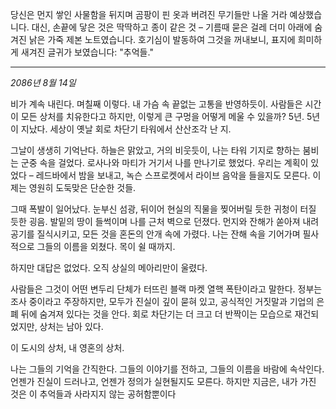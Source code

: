 당신은 먼지 쌓인 사물함을 뒤지며 곰팡이 핀 옷과 버려진 무기들만 나올 거라 예상했습니다. 대신, 손끝에 닿은 것은 딱딱하고 종이 같은 것 – 기름때 묻은 걸레 더미 아래에 숨겨진 낡은 가죽 제본 노트였습니다. 호기심이 발동하여 그것을 꺼내보니, 표지에 희미하게 새겨진 글귀가 보였습니다: "추억들."

---

_2086년 8월 14일_

비가 계속 내린다. 며칠째 이렇다. 내 가슴 속 끝없는 고통을 반영하듯이. 사람들은 시간이 모든 상처를 치유한다고 하지만, 이렇게 큰 구멍을 어떻게 메울 수 있을까? 5년. 5년이 지났다. 세상이 옛날 회로 차단기 타워에서 산산조각 난 지.

그날이 생생히 기억난다. 하늘은 맑았고, 거의 비웃듯이, 나는 타워 기지로 향하는 붐비는 군중 속을 걸었다. 로사나와 마티가 거기서 나를 만나기로 했었다. 우리는 계획이 있었다 – 레드바에서 밤을 보내고, 녹슨 스프로켓에서 라이브 음악을 들을지도 모른다. 이제는 영원히 도둑맞은 단순한 것들.

그때 폭발이 일어났다. 눈부신 섬광, 뒤이어 현실의 직물을 찢어버릴 듯한 귀청이 터질 듯한 굉음. 발밑의 땅이 들썩이며 나를 근처 벽으로 던졌다. 먼지와 잔해가 쏟아져 내려 공기를 질식시키고, 모든 것을 혼돈의 안개 속에 가렸다. 나는 잔해 속을 기어가며 필사적으로 그들의 이름을 외쳤다. 목이 쉴 때까지.

하지만 대답은 없었다. 오직 상실의 메아리만이 울렸다.

사람들은 그것이 어떤 변두리 단체가 터뜨린 블랙 마켓 열핵 폭탄이라고 말한다. 정부는 조사 중이라고 주장하지만, 모두가 진실이 깊이 묻혀 있고, 공식적인 거짓말과 기업의 은폐 뒤에 숨겨져 있다는 것을 안다. 회로 차단기는 더 크고 더 반짝이는 모습으로 재건되었지만, 상처는 남아 있다.

이 도시의 상처, 내 영혼의 상처.

나는 그들의 기억을 간직한다. 그들의 이야기를 전하고, 그들의 이름을 바람에 속삭인다. 언젠가 진실이 드러나고, 언젠가 정의가 실현될지도 모른다. 하지만 지금은, 내가 가진 것은 이 추억들과 사라지지 않는 공허함뿐이다
